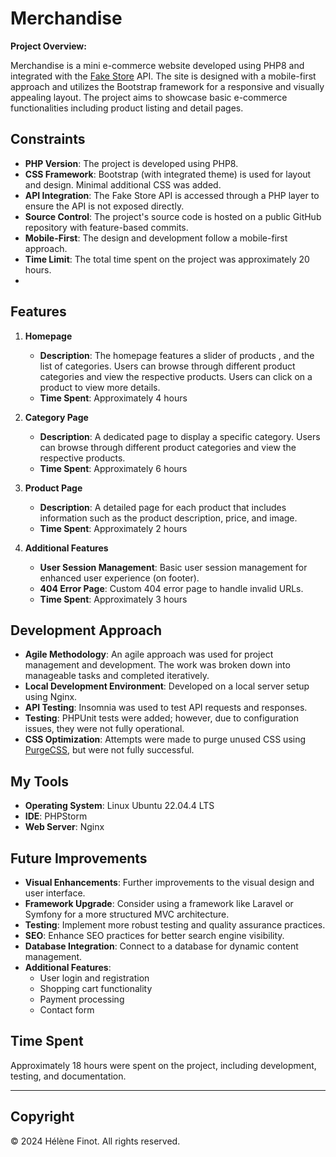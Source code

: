 # Merchandise

**Project Overview:**

Merchandise is a mini e-commerce website developed using PHP8 and integrated with the [Fake Store](https://fakestoreapi.com/) API. The site is designed with a mobile-first approach and utilizes the Bootstrap framework for a responsive and visually appealing layout. The project aims to showcase basic e-commerce functionalities including product listing and detail pages.
## Constraints

- **PHP Version**: The project is developed using PHP8.
- **CSS Framework**: Bootstrap (with integrated theme) is used for layout and design. Minimal additional CSS was added.
- **API Integration**: The Fake Store API is accessed through a PHP layer to ensure the API is not exposed directly.
- **Source Control**: The project's source code is hosted on a public GitHub repository with feature-based commits.
- **Mobile-First**: The design and development follow a mobile-first approach.
- **Time Limit**: The total time spent on the project was approximately 20 hours.
- 
## Features

1. **Homepage**
    - **Description**: The homepage features a slider of products , and the list of categories.  Users can browse through different product categories and view the respective products. Users can click on a product to view more details.
    - **Time Spent**: Approximately 4 hours

2. **Category Page**
    - **Description**: A dedicated page to display a specific category. Users can browse through different product categories and view the respective products.
    - **Time Spent**: Approximately 6 hours

3. **Product Page**
    - **Description**: A detailed page for each product that includes information such as the product description, price, and image.
    - **Time Spent**: Approximately 2 hours

4. **Additional Features**
    - **User Session Management**: Basic user session management for enhanced user experience (on footer).
    - **404 Error Page**: Custom 404 error page to handle invalid URLs.
    - **Time Spent**: Approximately 3 hours


## Development Approach

- **Agile Methodology**: An agile approach was used for project management and development. The work was broken down into manageable tasks and completed iteratively.
- **Local Development Environment**: Developed on a local server setup using Nginx.
- **API Testing**: Insomnia was used to test API requests and responses.
- **Testing**: PHPUnit tests were added; however, due to configuration issues, they were not fully operational.
- **CSS Optimization**: Attempts were made to purge unused CSS using [PurgeCSS](https://purgecss.com/getting-started.html), but were not fully successful.

## My Tools

- **Operating System**: Linux Ubuntu 22.04.4 LTS
- **IDE**: PHPStorm
- **Web Server**: Nginx

## Future Improvements

- **Visual Enhancements**: Further improvements to the visual design and user interface.
- **Framework Upgrade**: Consider using a framework like Laravel or Symfony for a more structured MVC architecture.
- **Testing**: Implement more robust testing and quality assurance practices.
- **SEO**: Enhance SEO practices for better search engine visibility.
- **Database Integration**: Connect to a database for dynamic content management.
- **Additional Features**:
    - User login and registration
    - Shopping cart functionality
    - Payment processing
    - Contact form

## Time Spent

Approximately 18 hours were spent on the project, including development, testing, and documentation.


-----------------------------------------------------------------------------------------------------------------------------------------------------------------------------------------------

## Copyright

© 2024 Hélène Finot. All rights reserved.